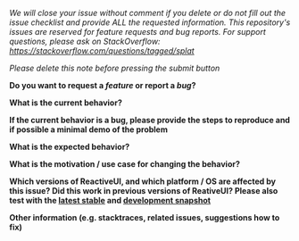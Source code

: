 _We will close your issue without comment if you delete or do not fill out the issue checklist and provide ALL the requested information. This repository's issues are reserved for feature requests and bug reports. For support questions, please ask on StackOverflow: https://stackoverflow.com/questions/tagged/splat_

_Please delete this note before pressing the submit button_

**Do you want to request a *feature* or report a *bug*?**



**What is the current behavior?**



**If the current behavior is a bug, please provide the steps to reproduce and if possible a minimal demo of the problem**



**What is the expected behavior?**



**What is the motivation / use case for changing the behavior?**



**Which versions of ReactiveUI, and which platform / OS are affected by this issue? Did this work in previous versions of ReativeUI? Please also test with the [latest stable](https://www.nuget.org/profiles/reactiveui) and [development snapshot](https://reactiveui.net/docs/getting-started/installation/nuget-packages/development-package-feed)**



**Other information (e.g. stacktraces, related issues, suggestions how to fix)**
